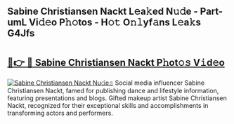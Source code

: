 ## Sabine Christiansen Nackt L𝚎a𝚔ed N𝚞𝚍e - Part-umL Vi𝚍𝚎o P𝚑𝚘tos - H𝚘𝚝 O𝚗𝚕yf𝚊ns L𝚎a𝚔s G4Jfs

# <h2><a href="http://kf5wsm.oniu.top/?m=Sabine+Christiansen+Nackt">🔗👉 🔴 Sabine Christiansen Nackt P𝚑ot𝚘𝚜 V𝚒d𝚎o</a></h2>

[![Sabine Christiansen Nackt Nu𝚍e𝚜](https://i.imgur.com/0qMVB7G.gif)](http://kf5wsm.oniu.top/?m=Sabine+Christiansen+Nackt)
Social media influencer Sabine Christiansen Nackt, famed for publishing dance and lifestyle information, featuring presentations and blogs. Gifted makeup artist Sabine Christiansen Nackt, recognized for their exceptional skills and accomplishments in transforming actors and performers.  
